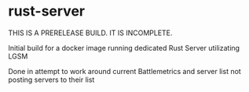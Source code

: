 # rust-server

THIS IS A PRERELEASE BUILD.  IT IS INCOMPLETE.

Initial build for a docker image running dedicated Rust Server utilizating LGSM

Done in attempt to work around current Battlemetrics and server list not posting servers to their list

